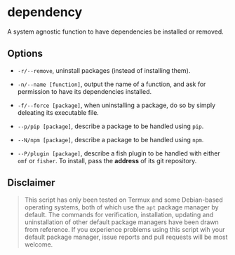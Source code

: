 # dependency

A system agnostic function to have dependencies be installed or removed.

## Options

- `-r/--remove`, uninstall packages (instead of installing them).

- `-n/--name [function]`, output the name of a function, and ask for permission to have its dependencies installed.

- `-f/--force [package]`, when uninstalling a package, do so by simply deleating its executable file.

- `--p/pip [package]`, describe a package to be handled using `pip`.

- `--N/npm [package]`, describe a package to be handled using `npm`.

- `--P/plugin [package]`, describe a fish plugin to be handled with either `omf` or `fisher`. To install, pass the **address** of its git repository.

## Disclaimer

> This script has only been tested on Termux and some Debian-based operating systems, both of which use the `apt` package manager by default. The commands for verification, installation, updating and uninstallation of other default package managers have been drawn from reference. If you experience problems using this script wih your default package manager, issue reports and pull requests will be most welcome.
